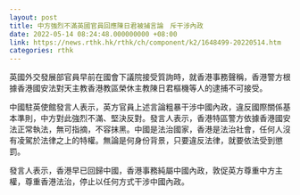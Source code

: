 ```yaml
---
layout: post
title: 中方強烈不滿英國官員回應陳日君被捕言論　斥干涉內政
date: 2022-05-14 08:24:48.000000000 +08:00
link: https://news.rthk.hk/rthk/ch/component/k2/1648499-20220514.htm
categories: rthk
---
```


英國外交發展部官員早前在國會下議院接受質詢時，就香港事務聲稱，香港警方根據香港國安法對天主教香港教區榮休主教陳日君樞機等人的逮捕不可接受。

中國駐英使館發言人表示，英方官員上述言論粗暴干涉中國內政，違反國際關係基本準則，中方對此強烈不滿、堅決反對。發言人表示，香港特區警方依據香港國安法正常執法，無可指摘，不容抹黑。中國是法治國家，香港是法治社會，任何人沒有凌駕於法律之上的特權。無論是何身份背景，只要違反法律，就要依法受到懲罰。

發言人表示，香港早已回歸中國，香港事務純屬中國內政，敦促英方尊重中方主權，尊重香港法治，停止以任何方式干涉中國內政。
